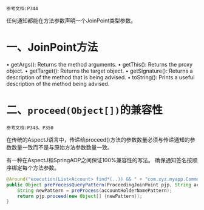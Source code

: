 	参考文档:P344

任何通知都能在方法参数声明一个JoinPoint类型参数。

# 一、JoinPoint方法

• getArgs(): Returns the method arguments. 
• getThis(): Returns the proxy object. 
• getTarget(): Returns the target object. 
• getSignature(): Returns a description of the method that is being advised. 
• toString(): Prints a useful description of the method being advised.

# 二、`proceed(Object[])`的兼容性

	参考文档:P343、P350

在传统的AspectJ语言中，传递给proceed()方法的参数数量必须与传递通知的参数数量一致而不是与原始方法参数数量一致。

有一种在AspectJ和SpringAOP之间保证100%兼容性的写法。
确保通知签名按顺序绑定每个方法参数。
```java
@Around("execution(List<Account> find*(..)) && " + "com.xyz.myapp.CommonPointcuts.inDataAccessLayer() && " + "args(accountHolderNamePattern)") 
public Object preProcessQueryPattern(ProceedingJoinPoint pjp, String accountHolderNamePattern) throws Throwable {   
	String newPattern = preProcess(accountHolderNamePattern);
	return pjp.proceed(new Object[] {newPattern});
}
```